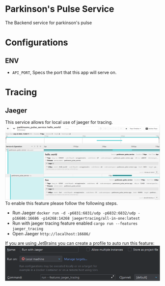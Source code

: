 # Parkinson's Pulse Service
The Backend service for parkinson's pulse

# Configurations
## ENV
- `API_PORT`, Specs the port that this app will serve on.

# Tracing
## Jaeger
This service allows for local use of jaeger for tracing. 
![jaeger_log_example.png](docs/jaeger_log_example.png)
To enable this feature please follow the following steps.

- Run Jaeger `docker run -d -p6831:6831/udp -p6832:6832/udp -p16686:16686 -p14268:14268 jaegertracing/all-in-one:latest`
- Run with jaeger tracing feature enabled `cargo run --features jaeger_tracing`
- Open Jaeger `http://localhost:16686/`

If you are using JetBrains you can create a profile to auto run this feature:
![JetBrainsJaegerFeat.png](docs/JetBrainsJaegerFeat.png)
